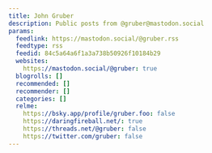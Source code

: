 ```yaml
---
title: John Gruber
description: Public posts from @gruber@mastodon.social
params:
  feedlink: https://mastodon.social/@gruber.rss
  feedtype: rss
  feedid: 84c5a64a6f1a3a738b50926f10184b29
  websites:
    https://mastodon.social/@gruber: true
  blogrolls: []
  recommended: []
  recommender: []
  categories: []
  relme:
    https://bsky.app/profile/gruber.foo: false
    https://daringfireball.net/: true
    https://threads.net/@gruber: false
    https://twitter.com/gruber: false
---
```

